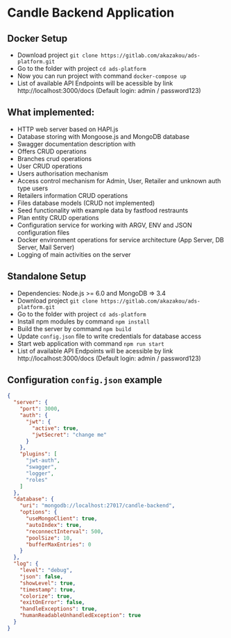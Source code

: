 # Candle Backend Application

## Docker Setup

* Download project `git clone https://gitlab.com/akazakou/ads-platform.git`
* Go to the folder with project `cd ads-platform`
* Now you can run project with command `docker-compose up`
* List of available API Endpoints will be acessible by link http://localhost:3000/docs (Default login: admin / password123)

## What implemented: 

* HTTP web server based on HAPI.js
* Database storing with Mongoose.js and MongoDB database
* Swagger documentation description with 
* Offers CRUD operations
* Branches crud operations
* User CRUD operations
* Users authorisation mechanism
* Access control mechanism for Admin, User, Retailer and unknown auth type users
* Retailers information CRUD operations
* Files database models (CRUD not implemented)
* Seed functionality with example data by fastfood restraunts
* Plan entity CRUD operations
* Configuration service for working with ARGV, ENV and JSON configuration files
* Docker environment operations for service architecture (App Server, DB Server, Mail Server)
* Logging of main activities on the server

## Standalone Setup

* Dependencies: Node.js >= 6.0 and MongoDB => 3.4
* Download project `git clone https://gitlab.com/akazakou/ads-platform.git`
* Go to the folder with project `cd ads-platform`
* Install npm modules by command `npm install`
* Build the server by command `npm build`
* Update `config.json` file to write credentials for database access
* Start web application with command `npm run start`
* List of available API Endpoints will be acessible by link http://localhost:3000/docs (Default login: admin / password123)

## Configuration `config.json` example

```json
{
  "server": {
    "port": 3000,
    "auth": {
      "jwt": {
        "active": true,
        "jwtSecret": "change me"
      }
    },
    "plugins": [
      "jwt-auth",
      "swagger",
      "logger",
      "roles"
    ]
  },
  "database": {
    "uri": "mongodb://localhost:27017/candle-backend",
    "options": {
      "useMongoClient": true,
      "autoIndex": true,
      "reconnectInterval": 500,
      "poolSize": 10,
      "bufferMaxEntries": 0
    }
  },
  "log": {
    "level": "debug",
    "json": false,
    "showLevel": true,
    "timestamp": true,
    "colorize": true,
    "exitOnError": false,
    "handleExceptions": true,
    "humanReadableUnhandledException": true
  }
}
```
